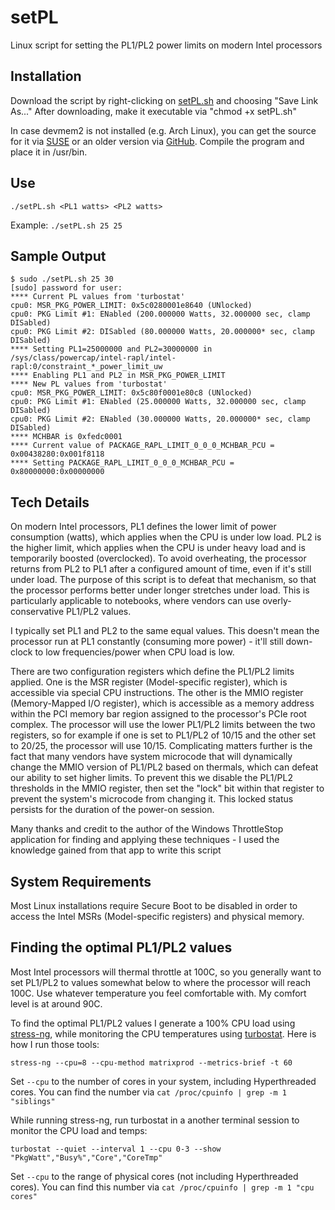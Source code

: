 

# setPL
Linux script for setting the PL1/PL2 power limits on modern Intel processors

## Installation
Download the script by right-clicking on [setPL.sh](https://raw.githubusercontent.com/horshack-dpreview/setPL/master/setPL.sh) and choosing "Save Link As..." After downloading, make it executable via "chmod +x setPL.sh"

In case devmem2 is not installed (e.g. Arch Linux), you can get the source for it via [SUSE](https://packagehub.suse.com/packages/devmem2/) or an older version via [GitHub](https://github.com/hackndev/tools/blob/master/devmem2.c). Compile the program and place it in /usr/bin.

## Use
`./setPL.sh <PL1 watts> <PL2 watts>`

Example: `./setPL.sh 25 25`

## Sample Output

    $ sudo ./setPL.sh 25 30
    [sudo] password for user: 
    **** Current PL values from 'turbostat'
    cpu0: MSR_PKG_POWER_LIMIT: 0x5c0280001e8640 (UNlocked)
    cpu0: PKG Limit #1: ENabled (200.000000 Watts, 32.000000 sec, clamp DISabled)
    cpu0: PKG Limit #2: DISabled (80.000000 Watts, 20.000000* sec, clamp DISabled)
    **** Setting PL1=25000000 and PL2=30000000 in /sys/class/powercap/intel-rapl/intel-rapl:0/constraint_*_power_limit_uw
    **** Enabling PL1 and PL2 in MSR_PKG_POWER_LIMIT
    **** New PL values from 'turbostat'
    cpu0: MSR_PKG_POWER_LIMIT: 0x5c80f0001e80c8 (UNlocked)
    cpu0: PKG Limit #1: ENabled (25.000000 Watts, 32.000000 sec, clamp DISabled)
    cpu0: PKG Limit #2: ENabled (30.000000 Watts, 20.000000* sec, clamp DISabled)
    **** MCHBAR is 0xfedc0001
    **** Current value of PACKAGE_RAPL_LIMIT_0_0_0_MCHBAR_PCU = 0x00438280:0x001f8118
    **** Setting PACKAGE_RAPL_LIMIT_0_0_0_MCHBAR_PCU = 0x80000000:0x00000000


## Tech Details
On modern Intel processors, PL1 defines the lower limit of power consumption (watts), which applies when the CPU is under low load. PL2 is the higher limit, which applies when the CPU is under heavy load and is temporarily boosted (overclocked). To avoid overheating, the processor returns from PL2 to PL1 after a configured amount of time, even if it's still under load. The purpose of this script is to defeat that mechanism, so that the processor performs better under longer stretches under load. This is particularly applicable to notebooks, where vendors can use overly-conservative PL1/PL2 values.

I typically set PL1 and PL2 to the same equal values. This doesn't mean the processor run at PL1 constantly (consuming more power) - it'll still down-clock to low frequencies/power when CPU load is low.

 There are two configuration registers which define the PL1/PL2 limits applied. One is the MSR register (Model-specific register), which is accessible via special CPU instructions. The other is the MMIO register (Memory-Mapped I/O register), which is accessible as a memory address within the PCI memory bar region assigned to the processor's PCIe root  complex. The processor will use the lower PL1/PL2 limits between the two registers, so for example if one is set to PL1/PL2 of 10/15 and the other set to 20/25, the processor will use 10/15. Complicating matters further is the fact that many vendors have system microcode that will dynamically change the MMIO version of PL1/PL2 based on thermals, which can defeat our ability to set higher limits. To prevent this we disable the PL1/PL2 thresholds in the MMIO register, then set the "lock" bit within that register to prevent the system's microcode from changing it. This locked status persists for the duration of the power-on session.

Many thanks and credit to the author of the Windows ThrottleStop application for finding and applying these techniques - I used the knowledge gained from that app to write this script

## System Requirements
Most Linux installations require Secure Boot to be disabled in order to access the Intel MSRs (Model-specific registers) and physical memory.

## Finding the optimal PL1/PL2 values
Most Intel processors will thermal throttle at 100C, so you generally want to set PL1/PL2 to values somewhat below to where the processor will reach 100C. Use whatever temperature you feel comfortable with. My comfort level is at around 90C.

To find the optimal PL1/PL2 values I generate a 100% CPU load using [stress-ng](https://wiki.ubuntu.com/Kernel/Reference/stress-ng), while monitoring the CPU temperatures using [turbostat](https://www.linux.org/docs/man8/turbostat.html). Here is how I run those tools:

`stress-ng --cpu=8 --cpu-method matrixprod --metrics-brief -t 60`

Set `--cpu` to the number of cores in your system, including Hyperthreaded cores. You can find the number via `cat /proc/cpuinfo | grep -m 1 "siblings"`

While running stress-ng, run turbostat in a another terminal session to monitor the CPU load and temps:

`turbostat --quiet --interval 1 --cpu 0-3 --show "PkgWatt","Busy%","Core","CoreTmp"`

Set `--cpu` to the range of physical cores (not including Hyperthreaded cores). You can find this number via `cat /proc/cpuinfo | grep -m 1 "cpu cores"`

